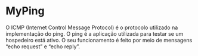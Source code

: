 # MyPing
O ICMP (Internet Control Message Protocol) é o protocolo utilizado na implementação do ping. O ping é a aplicação utilizada para testar se um hospedeiro está ativo. O seu funcionamento é feito por meio de mensagens “echo request” e “echo reply”.

